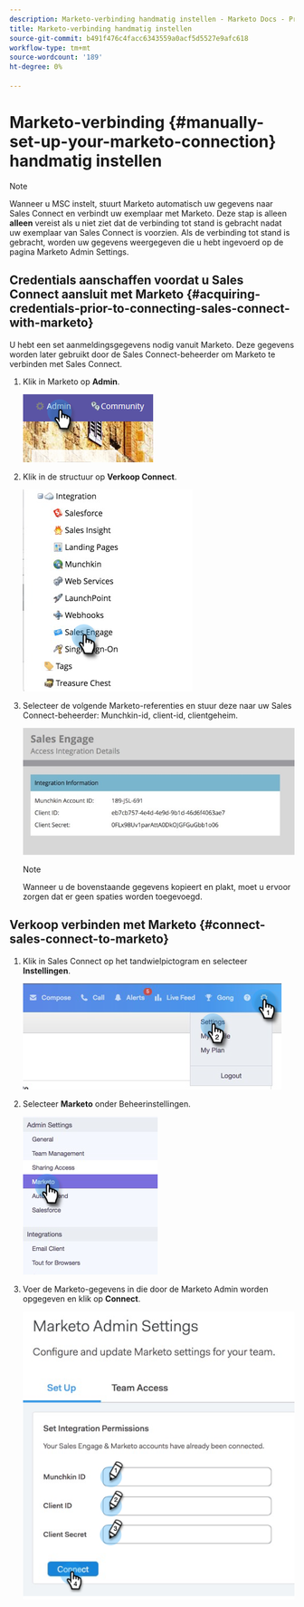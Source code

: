 ```yaml
---
description: Marketo-verbinding handmatig instellen - Marketo Docs - Productdocumentatie
title: Marketo-verbinding handmatig instellen
source-git-commit: b491f476c4facc6343559a0acf5d5527e9afc618
workflow-type: tm+mt
source-wordcount: '189'
ht-degree: 0%

---
```


# Marketo-verbinding {#manually-set-up-your-marketo-connection} handmatig instellen

>[!NOTE]
>
>Wanneer u MSC instelt, stuurt Marketo automatisch uw gegevens naar Sales Connect en verbindt uw exemplaar met Marketo. Deze stap is alleen **alleen** vereist als u niet ziet dat de verbinding tot stand is gebracht nadat uw exemplaar van Sales Connect is voorzien. Als de verbinding tot stand is gebracht, worden uw gegevens weergegeven die u hebt ingevoerd op de pagina Marketo Admin Settings.

## Credentials aanschaffen voordat u Sales Connect aansluit met Marketo {#acquiring-credentials-prior-to-connecting-sales-connect-with-marketo}

U hebt een set aanmeldingsgegevens nodig vanuit Marketo. Deze gegevens worden later gebruikt door de Sales Connect-beheerder om Marketo te verbinden met Sales Connect.

1. Klik in Marketo op **Admin**.

   ![](assets/manually-set-up-your-marketo-connection-1.png)

1. Klik in de structuur op **Verkoop Connect**.

   ![](assets/manually-set-up-your-marketo-connection-2.png)

1. Selecteer de volgende Marketo-referenties en stuur deze naar uw Sales Connect-beheerder: Munchkin-id, client-id, clientgeheim.

   ![](assets/manually-set-up-your-marketo-connection-3.jpg)

   >[!NOTE]
   >
   >Wanneer u de bovenstaande gegevens kopieert en plakt, moet u ervoor zorgen dat er geen spaties worden toegevoegd.

## Verkoop verbinden met Marketo {#connect-sales-connect-to-marketo}

1. Klik in Sales Connect op het tandwielpictogram en selecteer **Instellingen**.

   ![](assets/manually-set-up-your-marketo-connection-4.png)

1. Selecteer **Marketo** onder Beheerinstellingen.

   ![](assets/manually-set-up-your-marketo-connection-5.png)

1. Voer de Marketo-gegevens in die door de Marketo Admin worden opgegeven en klik op **Connect**.

   ![](assets/manually-set-up-your-marketo-connection-6.png)
